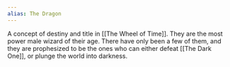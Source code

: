 ```yaml
---
alias: The Dragon
---
```


A concept of destiny and title in [[The Wheel of Time]].  They are the most power male wizard of their age. There have only been a few of them, and they are prophesized to be the ones who can either defeat [[The Dark One]], or plunge the world into darkness.